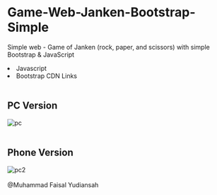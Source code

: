 # Game-Web-Janken-Bootstrap-Simple
Simple web - Game of Janken (rock, paper, and scissors) with simple Bootstrap &amp; JavaScript

<li>Javascript</li>
<li>Bootstrap CDN Links</li>
<br>

## PC Version
![pc](https://github.com/faisalyudiansah/Game-Web-Janken-Bootstrap-Simple/assets/142356615/b78747eb-2953-4ebc-a8b3-dd6e5dc1993a)
<br>
<br>
## Phone Version
![pc2](https://github.com/faisalyudiansah/Game-Web-Janken-Bootstrap-Simple/assets/142356615/d270d94c-0ebf-49b2-9d89-1792d6584cf6)
<br>
<br>
@Muhammad Faisal Yudiansah
